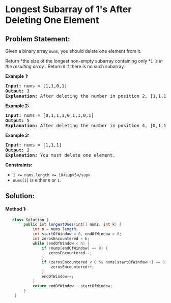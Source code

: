 # Longest Subarray of 1's After Deleting One Element

## Problem Statement:

Given a binary array `nums`, you should delete one element from it.

Return *the size of the longest non-empty subarray containing only *`1` *'s in the resulting array* . Return `0` if there is no such subarray.

**Example 1:**

<pre><strong>Input:</strong> nums = [1,1,0,1]
<strong>Output:</strong> 3
<strong>Explanation:</strong> After deleting the number in position 2, [1,1,1] contains 3 numbers with value of 1's.
</pre>

**Example 2:**

<pre><strong>Input:</strong> nums = [0,1,1,1,0,1,1,0,1]
<strong>Output:</strong> 5
<strong>Explanation:</strong> After deleting the number in position 4, [0,1,1,1,1,1,0,1] longest subarray with value of 1's is [1,1,1,1,1].
</pre>

**Example 3:**

<pre><strong>Input:</strong> nums = [1,1,1]
<strong>Output:</strong> 2
<strong>Explanation:</strong> You must delete one element.
</pre>

**Constraints:**

* `1 <= nums.length <= 10<sup>5</sup>`
* `nums[i]` is either `0` or `1`.

## Solution:

#### Method 1:

```Java
   class Solution {
        public int longestOnes(int[] nums, int k) {
            int n = nums.length;
            int startOfWindow = 0, endOfWindow = 0;
            int zerosEncountered = k;
            while (endOfWindow < n) {
                if (nums[endOfWindow] == 0) {
                   zerosEncountered--;
                }
                if (zerosEncountered < 0 && nums[startOfWindow++] == 0) {
                    zerosEncountered++;
                }
                endOfWindow++;
            }
            return endOfWindow - startOfWindow;
        }
    }
```
